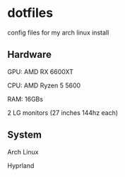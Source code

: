 # dotfiles

config files for my arch linux install

## Hardware

GPU: AMD RX 6600XT

CPU: AMD Ryzen 5 5600

RAM: 16GBs

2 LG monitors (27 inches 144hz each)

## System

Arch Linux

Hyprland
